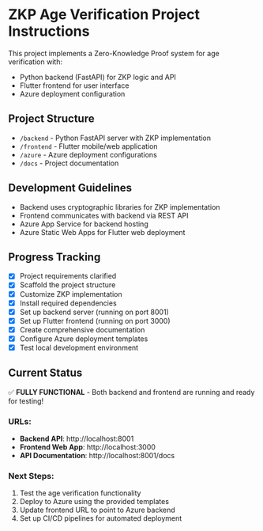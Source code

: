 # ZKP Age Verification Project Instructions

This project implements a Zero-Knowledge Proof system for age verification with:
- Python backend (FastAPI) for ZKP logic and API
- Flutter frontend for user interface
- Azure deployment configuration

## Project Structure
- `/backend` - Python FastAPI server with ZKP implementation
- `/frontend` - Flutter mobile/web application
- `/azure` - Azure deployment configurations
- `/docs` - Project documentation

## Development Guidelines
- Backend uses cryptographic libraries for ZKP implementation
- Frontend communicates with backend via REST API
- Azure App Service for backend hosting
- Azure Static Web Apps for Flutter web deployment

## Progress Tracking
- [x] Project requirements clarified
- [x] Scaffold the project structure
- [x] Customize ZKP implementation
- [x] Install required dependencies
- [x] Set up backend server (running on port 8001)
- [x] Set up Flutter frontend (running on port 3000)
- [x] Create comprehensive documentation
- [x] Configure Azure deployment templates
- [x] Test local development environment

## Current Status
✅ **FULLY FUNCTIONAL** - Both backend and frontend are running and ready for testing!

### URLs:
- **Backend API**: http://localhost:8001
- **Frontend Web App**: http://localhost:3000
- **API Documentation**: http://localhost:8001/docs

### Next Steps:
1. Test the age verification functionality
2. Deploy to Azure using the provided templates
3. Update frontend URL to point to Azure backend
4. Set up CI/CD pipelines for automated deployment
